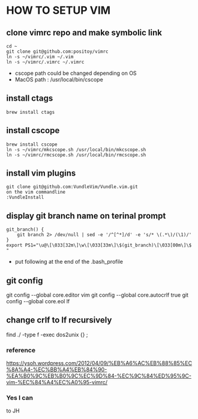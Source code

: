 # HOW TO SETUP VIM

## clone vimrc repo and make symbolic link
    cd ~  
    git clone git@github.com:positoy/vimrc  
    ln -s ~/vimrc/.vim ~/.vim  
    ln -s ~/vimrc/.vimrc ~/.vimrc  
* cscope path could be changed depending on OS  
* MacOS path : /usr/local/bin/cscope  

## install ctags
    brew install ctags  

## install cscope
    brew install cscope  
    ln -s ~/vimrc/mkcscope.sh /usr/local/bin/mkcscope.sh  
    ln -s ~/vimrc/rmcscope.sh /usr/local/bin/rmcscope.sh  

## install vim plugins
    git clone git@github.com:VundleVim/Vundle.vim.git
    on the vim commandline  
    :VundleInstall  

## display git branch name on terinal prompt
    git_branch() {
        git branch 2> /dev/null | sed -e '/^[^*]/d' -e 's/* \(.*\)/(\1)/'
    }
    export PS1="\u@\[\033[32m\]\w\[\033[33m\]\$(git_branch)\[\033[00m\]\$ " 
* put following at the end of the .bash_profile

## git config
git config --global core.editor vim
git config --global core.autocrlf true
git config --global core.eol lf

## change crlf to lf recursively
find ./ -type f -exec dos2unix {} \;

### reference
https://ysoh.wordpress.com/2012/04/09/%EB%A6%AC%EB%88%85%EC%8A%A4-%EC%BB%A4%EB%84%90-%EA%B0%9C%EB%B0%9C%EC%9D%84-%EC%9C%84%ED%95%9C-vim-%EC%84%A4%EC%A0%95-vimrc/  

### Yes I can
to JH
